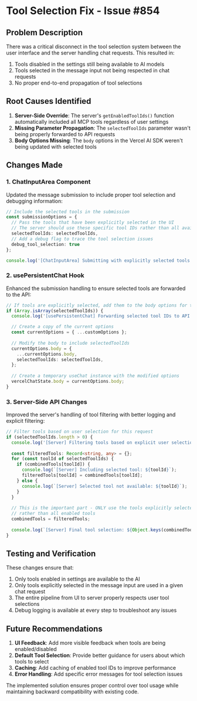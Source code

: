 # Tool Selection Fix - Issue #854

## Problem Description

There was a critical disconnect in the tool selection system between the user interface and the server handling chat requests. This resulted in:

1. Tools disabled in the settings still being available to AI models
2. Tools selected in the message input not being respected in chat requests 
3. No proper end-to-end propagation of tool selections

## Root Causes Identified

1. **Server-Side Override**: The server's `getEnabledToolIds()` function automatically included all MCP tools regardless of user settings
2. **Missing Parameter Propagation**: The `selectedToolIds` parameter wasn't being properly forwarded to API requests
3. **Body Options Missing**: The `body` options in the Vercel AI SDK weren't being updated with selected tools

## Changes Made

### 1. ChatInputArea Component

Updated the message submission to include proper tool selection and debugging information:

```typescript
// Include the selected tools in the submission
const submissionOptions = {
  // Pass the tools that have been explicitly selected in the UI
  // The server should use these specific tool IDs rather than all available tools
  selectedToolIds: selectedToolIds,
  // Add a debug flag to trace the tool selection issues
  debug_tool_selection: true
};

console.log('[ChatInputArea] Submitting with explicitly selected tools:', selectedToolIds);
```

### 2. usePersistentChat Hook

Enhanced the submission handling to ensure selected tools are forwarded to the API:

```typescript
// If tools are explicitly selected, add them to the body options for the API call
if (Array.isArray(selectedToolIds)) {
  console.log('[usePersistentChat] Forwarding selected tool IDs to API:', selectedToolIds);

  // Create a copy of the current options
  const currentOptions = { ...customOptions };
  
  // Modify the body to include selectedToolIds
  currentOptions.body = {
    ...currentOptions.body,
    selectedToolIds: selectedToolIds,
  };
  
  // Create a temporary useChat instance with the modified options
  vercelChatState.body = currentOptions.body;
} 
```

### 3. Server-Side API Changes

Improved the server's handling of tool filtering with better logging and explicit filtering:

```typescript
// Filter tools based on user selection for this request
if (selectedToolIds.length > 0) {
  console.log('[Server] Filtering tools based on explicit user selection:', selectedToolIds);
  
  const filteredTools: Record<string, any> = {};
  for (const toolId of selectedToolIds) {
    if (combinedTools[toolId]) {
      console.log(`[Server] Including selected tool: ${toolId}`);
      filteredTools[toolId] = combinedTools[toolId];
    } else {
      console.log(`[Server] Selected tool not available: ${toolId}`);
    }
  }
  
  // This is the important part - ONLY use the tools explicitly selected by the user
  // rather than all enabled tools
  combinedTools = filteredTools;
  
  console.log(`[Server] Final tool selection: ${Object.keys(combinedTools).join(', ')}`);
}
```

## Testing and Verification

These changes ensure that:

1. Only tools enabled in settings are available to the AI
2. Only tools explicitly selected in the message input are used in a given chat request
3. The entire pipeline from UI to server properly respects user tool selections
4. Debug logging is available at every step to troubleshoot any issues

## Future Recommendations

1. **UI Feedback**: Add more visible feedback when tools are being enabled/disabled
2. **Default Tool Selection**: Provide better guidance for users about which tools to select
3. **Caching**: Add caching of enabled tool IDs to improve performance
4. **Error Handling**: Add specific error messages for tool selection issues

The implemented solution ensures proper control over tool usage while maintaining backward compatibility with existing code.
